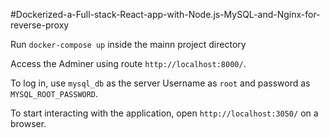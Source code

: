 #Dockerized-a-Full-stack-React-app-with-Node.js-MySQL-and-Nginx-for-reverse-proxy

Run `docker-compose up` inside the mainn project directory

Access the Adminer using route `http://localhost:8000/`.

To log in, use `mysql_db` as the server Username as `root` and password as `MYSQL_ROOT_PASSWORD`.

To start interacting with the application, open `http://localhost:3050/` on a browser.
